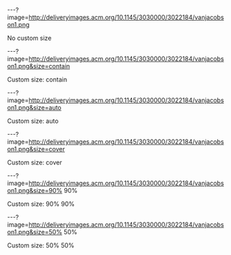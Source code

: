 ---?image=http://deliveryimages.acm.org/10.1145/3030000/3022184/vanjacobson1.png

No custom size


---?image=http://deliveryimages.acm.org/10.1145/3030000/3022184/vanjacobson1.png&size=contain

Custom size: contain

---?image=http://deliveryimages.acm.org/10.1145/3030000/3022184/vanjacobson1.png&size=auto

Custom size: auto

---?image=http://deliveryimages.acm.org/10.1145/3030000/3022184/vanjacobson1.png&size=cover

Custom size: cover

---?image=http://deliveryimages.acm.org/10.1145/3030000/3022184/vanjacobson1.png&size=90% 90%

Custom size: 90% 90%

---?image=http://deliveryimages.acm.org/10.1145/3030000/3022184/vanjacobson1.png&size=50% 50%

Custom size: 50% 50%
